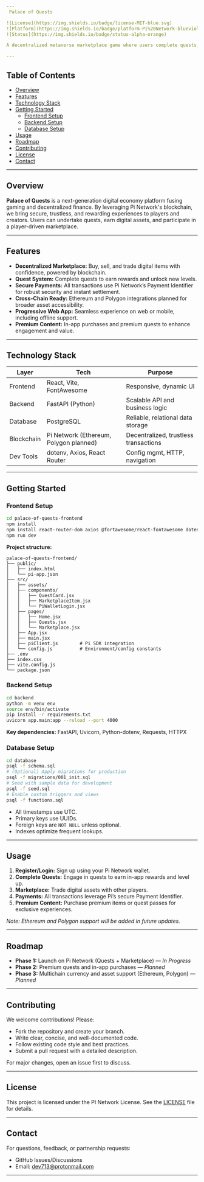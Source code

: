 ```yaml
---
 Palace of Quests

![License](https://img.shields.io/badge/license-MIT-blue.svg)
![Platform](https://img.shields.io/badge/platform-Pi%20Network-blueviolet)
![Status](https://img.shields.io/badge/status-alpha-orange)

A decentralized metaverse marketplace game where users complete quests, trade digital assets, and earn rewards—all powered by Web3 technology on the Pi Network.

---
```


## Table of Contents

- [Overview](#overview)
- [Features](#features)
- [Technology Stack](#technology-stack)
- [Getting Started](#getting-started)
  - [Frontend Setup](#frontend-setup)
  - [Backend Setup](#backend-setup)
  - [Database Setup](#database-setup)
- [Usage](#usage)
- [Roadmap](#roadmap)
- [Contributing](#contributing)
- [License](#license)
- [Contact](#contact)

---

## Overview

**Palace of Quests** is a next-generation digital economy platform fusing gaming and decentralized finance. By leveraging Pi Network's blockchain, we bring secure, trustless, and rewarding experiences to players and creators. Users can undertake quests, earn digital assets, and participate in a player-driven marketplace.

---

## Features

- **Decentralized Marketplace:** Buy, sell, and trade digital items with confidence, powered by blockchain.
- **Quest System:** Complete quests to earn rewards and unlock new levels.
- **Secure Payments:** All transactions use Pi Network’s Payment Identifier for robust security and instant settlement.
- **Cross-Chain Ready:** Ethereum and Polygon integrations planned for broader asset accessibility.
- **Progressive Web App:** Seamless experience on web or mobile, including offline support.
- **Premium Content:** In-app purchases and premium quests to enhance engagement and value.

---

## Technology Stack

| Layer      | Tech                    | Purpose                                  |
|------------|-------------------------|------------------------------------------|
| Frontend   | React, Vite, FontAwesome| Responsive, dynamic UI                   |
| Backend    | FastAPI (Python)        | Scalable API and business logic          |
| Database   | PostgreSQL              | Reliable, relational data storage        |
| Blockchain | Pi Network (Ethereum, Polygon planned) | Decentralized, trustless transactions |
| Dev Tools  | dotenv, Axios, React Router | Config mgmt, HTTP, navigation       |

---

## Getting Started

### Frontend Setup

```bash
cd palace-of-quests-frontend
npm install
npm install react-router-dom axios @fortawesome/react-fontawesome dotenv
npm run dev
```

**Project structure:**
```
palace-of-quests-frontend/
├── public/
│   ├── index.html
│   └── pi-app.json
├── src/
│   ├── assets/
│   ├── components/
│   │   ├── QuestCard.jsx
│   │   ├── MarketplaceItem.jsx
│   │   └── PiWalletLogin.jsx
│   ├── pages/
│   │   ├── Home.jsx
│   │   ├── Quests.jsx
│   │   └── Marketplace.jsx
│   ├── App.jsx
│   ├── main.jsx
│   ├── piClient.js        # Pi SDK integration
│   └── config.js          # Environment/config constants
├── .env
├── index.css
├── vite.config.js
└── package.json
```

### Backend Setup

```bash
cd backend
python -m venv env
source env/bin/activate
pip install -r requirements.txt
uvicorn app.main:app --reload --port 4000
```

**Key dependencies:** FastAPI, Uvicorn, Python-dotenv, Requests, HTTPX

### Database Setup

```bash
cd database
psql -f schema.sql
# (Optional) Apply migrations for production
psql -f migrations/001_init.sql
# Seed with sample data for development
psql -f seed.sql
# Enable custom triggers and views
psql -f functions.sql
```

- All timestamps use UTC.
- Primary keys use UUIDs.
- Foreign keys are `NOT NULL` unless optional.
- Indexes optimize frequent lookups.

---

## Usage

1. **Register/Login:** Sign up using your Pi Network wallet.
2. **Complete Quests:** Engage in quests to earn in-app rewards and level up.
3. **Marketplace:** Trade digital assets with other players.
4. **Payments:** All transactions leverage Pi’s secure Payment Identifier.
5. **Premium Content:** Purchase premium items or quest passes for exclusive experiences.

_Note: Ethereum and Polygon support will be added in future updates._

---

## Roadmap

- **Phase 1:** Launch on Pi Network (Quests + Marketplace) — _In Progress_
- **Phase 2:** Premium quests and in-app purchases — _Planned_
- **Phase 3:** Multichain currency and asset support (Ethereum, Polygon) — _Planned_

---

## Contributing

We welcome contributions! Please:

- Fork the repository and create your branch.
- Write clear, concise, and well-documented code.
- Follow existing code style and best practices.
- Submit a pull request with a detailed description.

For major changes, open an issue first to discuss.

---

## License

This project is licensed under the PI Network License. See the [LICENSE](LICENSE) file for details.

---

## Contact

For questions, feedback, or partnership requests:

- GitHub Issues/Discussions
- Email: dev713@protonmail.com

---
